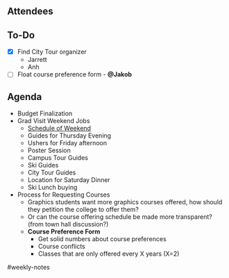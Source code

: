 ## Attendees


## To-Do
- [x] Find City Tour organizer
	- Jarrett
	- Anh
- [ ] Float course preference form - **@Jakob**

## Agenda
- Budget Finalization
- Grad Visit Weekend Jobs
	- [Schedule of Weekend](https://docs.google.com/document/d/1Tyum09tBxA_60ZAYLgZLgj5B4bVj8zPneSSpqErXaBM/edit?usp=sharing)
	- Guides for Thursday Evening
	- Ushers for Friday afternoon
	- Poster Session
	- Campus Tour Guides
	- Ski Guides
	- City Tour Guides
	- Location for Saturday Dinner
	- Ski Lunch buying
- Process for Requesting Courses
	- Graphics students want more graphics courses offered, how should they petition the college to offer them?
	- Or can the course offering schedule be made more transparent? (from town hall discussion?)
	- **Course Preference Form**
		- Get solid numbers about course preferences
		- Course conflicts
		- Classes that are only offered every X years (X=2)

#weekly-notes